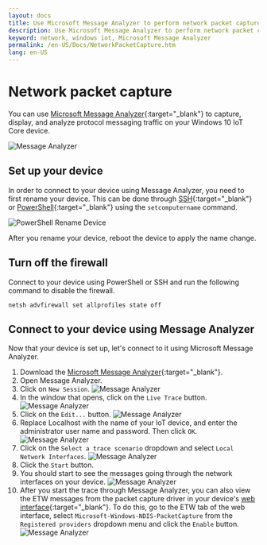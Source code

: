 ```yaml
---
layout: docs
title: Use Microsoft Message Analyzer to perform network packet capture
description: Use Microsoft Message Analyzer to perform network packet capture
keyword: network, windows iot, Microsoft Message Analyzer
permalink: /en-US/Docs/NetworkPacketCapture.htm
lang: en-US
---
```


# Network packet capture

You can use [Microsoft Message Analyzer](http://www.microsoft.com/en-us/download/details.aspx?id=44226){:target="_blank"} to capture, display, and analyze protocol messaging traffic on your Windows 10 IoT Core device.

![Message Analyzer]({{site.baseurl}}/Resources/images/packetcapture/message-analyzer.png)

## Set up your device

In order to connect to your device using Message Analyzer, you need to first rename your device.  This can be done through [SSH]({{site.baseurl}}/{{page.lang}}/Docs/SSH.htm){:target="_blank"} or 
[PowerShell]({{site.baseurl}}/{{page.lang}}/Docs/PowerShell.htm){:target="_blank"} using the `setcomputername` command.

![PowerShell Rename Device]({{site.baseurl}}/Resources/images/packetcapture/powershell-rename-device.png)

After you rename your device, reboot the device to apply the name change.

## Turn off the firewall

Connect to your device using PowerShell or SSH and run the following command to disable the firewall.
    
    netsh advfirewall set allprofiles state off
    
## Connect to your device using Message Analyzer

Now that your device is set up, let's connect to it using Microsoft Message Analyzer.

1. Download the [Microsoft Message Analyzer](http://www.microsoft.com/en-us/download/details.aspx?id=44226){:target="_blank"}.
2. Open Message Analyzer.
3. Click on `New Session`.
    ![Message Analyzer]({{site.baseurl}}/Resources/images/packetcapture/message-analyzer-new-session.png)
4. In the window that opens, click on the `Live Trace` button.
    ![Message Analyzer]({{site.baseurl}}/Resources/images/packetcapture/message-analyzer-live-trace.png)
5. Click on the `Edit...` button.
    ![Message Analyzer]({{site.baseurl}}/Resources/images/packetcapture/message-analyzer-edit-button.png)
6. Replace Localhost with the name of your IoT device, and enter the administrator user name and password.  Then click `OK`.
    ![Message Analyzer]({{site.baseurl}}/Resources/images/packetcapture/message-analyzer-edit-target-computers.png)
7. Click on the `Select a trace scenario` dropdown and select `Local Network Interfaces`.
    ![Message Analyzer]({{site.baseurl}}/Resources/images/packetcapture/message-analyzer-trace-scenario.png)
8. Click the `Start` button.
9. You should start to see the messages going through the network interfaces on your device.
    ![Message Analyzer]({{site.baseurl}}/Resources/images/packetcapture/message-analyzer.png)
10. After you start the trace through Message Analyzer, you can also view the ETW messages from the packet capture driver in your device's [web interface]({{site.baseurl}}/{{page.lang}}/Docs/DevicePortal.htm){:target="_blank"}.  To do this, go to the ETW tab of the web interface, select `Microsoft-Windows-NDIS-PacketCapture` from the `Registered providers` dropdown menu and click the `Enable` button.
    ![Message Analyzer]({{site.baseurl}}/Resources/images/packetcapture/web-etw.png)    
